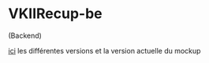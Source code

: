 # VKIIRecup-be
(Backend)

[ici](https://www.figma.com/files/drafts) les différentes versions et la version actuelle du mockup
